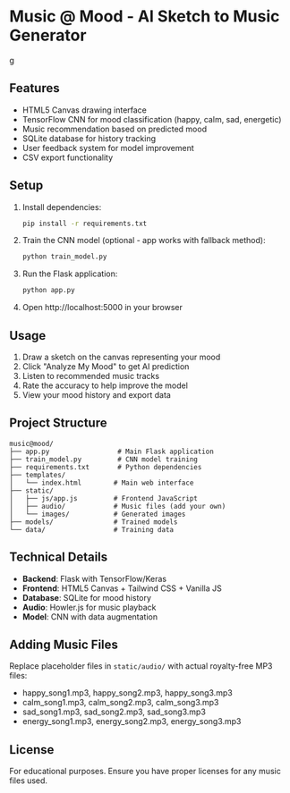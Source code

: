 # Music @ Mood - AI Sketch to Music Generator

g

## Features
- HTML5 Canvas drawing interface
- TensorFlow CNN for mood classification (happy, calm, sad, energetic)
- Music recommendation based on predicted mood
- SQLite database for history tracking
- User feedback system for model improvement
- CSV export functionality

## Setup

1. Install dependencies:
   ```bash
   pip install -r requirements.txt
   ```

2. Train the CNN model (optional - app works with fallback method):
   ```bash
   python train_model.py
   ```

3. Run the Flask application:
   ```bash
   python app.py
   ```

4. Open http://localhost:5000 in your browser

## Usage

1. Draw a sketch on the canvas representing your mood
2. Click "Analyze My Mood" to get AI prediction
3. Listen to recommended music tracks
4. Rate the accuracy to help improve the model
5. View your mood history and export data

## Project Structure

```
music@mood/
├── app.py                 # Main Flask application
├── train_model.py         # CNN model training
├── requirements.txt       # Python dependencies
├── templates/
│   └── index.html        # Main web interface
├── static/
│   ├── js/app.js         # Frontend JavaScript
│   ├── audio/            # Music files (add your own)
│   └── images/           # Generated images
├── models/               # Trained models
└── data/                 # Training data
```

## Technical Details

- **Backend**: Flask with TensorFlow/Keras
- **Frontend**: HTML5 Canvas + Tailwind CSS + Vanilla JS
- **Database**: SQLite for mood history
- **Audio**: Howler.js for music playback
- **Model**: CNN with data augmentation

## Adding Music Files

Replace placeholder files in `static/audio/` with actual royalty-free MP3 files:
- happy_song1.mp3, happy_song2.mp3, happy_song3.mp3
- calm_song1.mp3, calm_song2.mp3, calm_song3.mp3
- sad_song1.mp3, sad_song2.mp3, sad_song3.mp3
- energy_song1.mp3, energy_song2.mp3, energy_song3.mp3

## License

For educational purposes. Ensure you have proper licenses for any music files used.
